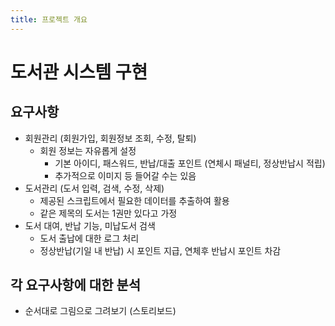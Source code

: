 ```yaml
---
title: 프로젝트 개요
---
```


# 도서관 시스템 구현

## 요구사항
- 회원관리 (회원가입, 회원정보 조회, 수정, 탈퇴)
  - 회원 정보는 자유롭게 설정
    - 기본 아이디, 패스워드, 반납/대출 포인트 (연체시 패널티, 정상반납시 적립)
    - 추가적으로 이미지 등 들어갈 수는 있음
- 도서관리 (도서 입력, 검색, 수정, 삭제)
  - 제공된 스크립트에서 필요한 데이터를 추출하여 활용
  - 같은 제목의 도서는 1권만 있다고 가정
- 도서 대여, 반납 기능, 미납도서 검색
  - 도서 출납에 대한 로그 처리
  - 정상반납(기일 내 반납) 시 포인트 지급, 연체후 반납시 포인트 차감

## 각 요구사항에 대한 분석
- 순서대로 그림으로 그려보기 (스토리보드)